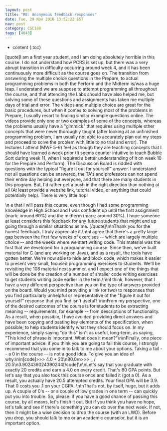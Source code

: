 ```yaml
---
layout: post
title: "RE: Anonymous feedback responses"
date: Tue, 29 Nov 2016 13:52:22 EST
nav: post
category: CSC108
tags: [4045]
---
```


* content
{:toc}

[quote]I am a first year student, and I am doing absolutely horrible in this course. I do not understand how PCRS is set up, but there was a very abrupt transition in difficulty occurring around week 4, and it has been continuously more difficult as the course goes on. The transition from answering the multiple choice questions in the Prepare, to actual programming problems in both the Perform and the Midterm is/was a huge leap. I understand we are suppose to attempt programming all throughout the course, and that attending the Labs should have also helped me, but solving some of these questions and assignments has taken me multiple days of trial and error. The videos and multiple choice are great for the basic procedures, but when it comes to solving most of the problems in Prepare, I usually resort to finding similar example questions online. The videos provide only one or two examples of some of the concepts, whereas the problems usually have a "gimmick" that requires using multiple other concepts that were never thoroughly taught (after looking at an unfinished programming problem, I am usually not able to accurately plan out my steps and proceed to solve the problem with little to no trial and error). The lectures I attend (MWF 5-6) feel as though they are teaching concepts that I should have learned a week prior (It seems counter intuitive to teach Bubble Sort during week 11, when I required a better understanding of it on week 10 for the Prepare and Perform). The Discussion Board is riddled with questions with the typical "figure it out for yourself" answer. I understand not all questions can be answered, the TA's and professors can not spend their entire day helping out everyone, and that there are many students in this program. But, I'd rather get a push in the right direction than nothing at all (At least provide a website link, tutorial video, or anything that could potentially help). There is very little hop!
<!-- more -->
<p>\n e that I will pass this course, even though I had some programming knowledge in High School and I was confident up until the first assignment (mark: around 60%) and the midterm (mark: around 30%). I hope someone at least considers this feedback for any future students that might end up going through a similar situations as me. [/quote]\n\nThank you for the honest feedback. I truly appreciate it.\n\nI agree that there's a pretty large gap between the first few weeks of exercises -- which are largely multiple choice -- and the weeks where we start writing code. This material was the first that we developed for a programming course. Since then, we've built material for C (and are working on Java), and as a result, the tools have gotten better. We're now able to hide and block code, which makes it easier to present very small, focused programming exercises to students. We'll be revisiting the 108 material next summer, and I expect one of the things that will be done be the creation of a number of smaller code writing exercises to get students writing code earlier in the term.\n\nI think, however, that I have a very different perspective than you on the type of answers provided on the board. Would you mind providing a link (or two) to responses that you find particularly unhelpful or representative of the "figure it out for yourself" response that you find isn't useful? \n\nFrom my perspective, one of the desired outcomes of the course is for students to be extracting meaning -- requirements, for example -- from descriptions of functionality. As a result, when possible, I have avoided providing direct answers and have been copying and pasting key elements of the specification, when possible, to help students identify what they should focus on. In my experience, simply saying "do this" isn't as useful, long-term, as saying, "This kind of phrase is important. What does it mean?"\n\nFinally, one piece of important advice: if you think you are going to fail this course, I strongly recommend that you come in to talk to me about your options. Taking a fail -- a 0 in the course -- is not a good idea. To give you an idea of why:\n\n[code]>>> 4.0 * 20\n80.0\n>>> _ / 20.5\n3.902439024390244[/code]\n\nLet's say that you graduate with exactly 20 credits and earn a 4.0 on every credit. That's 80 GPA points. But let's say that you also took this course once and failed it (got a 0). As a result, you actually have 20.5 attempted credits. Your final GPA will be 3.9. That 0 costs you .1 on your CGPA.  \n\nThat's not, by itself, huge, but it adds up. A couple of 0's -- or a couple of low grades in one term -- can quickly put you into trouble. So, please: if you have a good chance of passing this course, by all means, let's finish it out. But if you think you have no hope, let's talk and see if there's something you can do over the next week. If not, then it might be a wise decision to drop the course (with an LWD). Before you drop, you should talk to me or an academic counselor, but it is an important option.</p>
